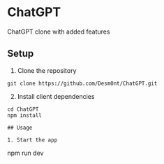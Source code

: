 # ChatGPT

ChatGPT clone with added features


## Setup

1. Clone the repository

```
git clone https://github.com/Desm0nt/ChatGPT.git
```

2. Install client dependencies

```
cd ChatGPT
npm install

## Usage

1. Start the app

```
npm run dev
```
